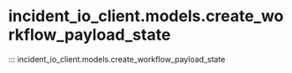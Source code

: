 # incident_io_client.models.create_workflow_payload_state

::: incident_io_client.models.create_workflow_payload_state